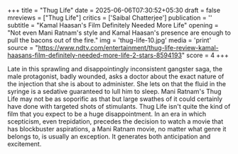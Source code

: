 +++
title = "Thug Life"
date = 2025-06-06T07:30:52+05:30
draft = false
mreviews = ["Thug Life"]
critics = ['Saibal Chatterjee']
publication = ''
subtitle = "Kamal Haasan's Film Definitely Needed More Life"
opening = "Not even Mani Ratnam's style and Kamal Haasan's presence are enough to pull the bacons out of the fire."
img = 'thug-life-10.jpg'
media = 'print'
source = "https://www.ndtv.com/entertainment/thug-life-review-kamal-haasans-film-definitely-needed-more-life-2-stars-8594193"
score = 4
+++

Late in this sprawling and disappointingly inconsistent gangster saga, the male protagonist, badly wounded, asks a doctor about the exact nature of the injection that she is about to administer. She lets on that the fluid in the syringe is a sedative guaranteed to lull him to sleep. Mani Ratnam's Thug Life may not be as soporific as that but large swathes of it could certainly have done with targeted shots of stimulants. Thug Life isn't quite the kind of film that you expect to be a huge disappointment. In an era in which scepticism, even trepidation, precedes the decision to watch a movie that has blockbuster aspirations, a Mani Ratnam movie, no matter what genre it belongs to, is usually an exception. It generates both anticipation and excitement.
